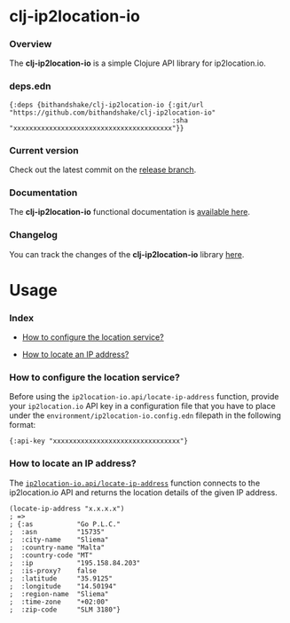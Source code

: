 
# clj-ip2location-io

### Overview

The <strong>clj-ip2location-io</strong> is a simple Clojure API library for ip2location.io.

### deps.edn

```
{:deps {bithandshake/clj-ip2location-io {:git/url "https://github.com/bithandshake/clj-ip2location-io"
                                         :sha     "xxxxxxxxxxxxxxxxxxxxxxxxxxxxxxxxxxxxxxxx"}}
```

### Current version

Check out the latest commit on the [release branch](https://github.com/bithandshake/clj-ip2location-io/tree/release).

### Documentation

The <strong>clj-ip2location-io</strong> functional documentation is [available here](documentation/COVER.md).

### Changelog

You can track the changes of the <strong>clj-ip2location-io</strong> library [here](CHANGES.md).

# Usage

### Index

- [How to configure the location service?](#how-to-configure-the-location-service)

- [How to locate an IP address?](#how-to-locate-an-ip-address)

### How to configure the location service?

Before using the `ip2location-io.api/locate-ip-address` function, provide your `ip2location.io`
API key in a configuration file that you have to place under the `environment/ip2location-io.config.edn`
filepath in the following format:

```
{:api-key "xxxxxxxxxxxxxxxxxxxxxxxxxxxxxxxx"}
```

### How to locate an IP address?

The [`ip2location-io.api/locate-ip-address`](documentation/clj/ip2location-io/API.md/#locate-ip-address)
function connects to the ip2location.io API and returns the location details of the given IP address.

```
(locate-ip-address "x.x.x.x")
; =>
; {:as           "Go P.L.C."
;  :asn          "15735"
;  :city-name    "Sliema"
;  :country-name "Malta"
;  :country-code "MT"
;  :ip           "195.158.84.203"
;  :is-proxy?    false
;  :latitude     "35.9125"
;  :longitude    "14.50194"
;  :region-name  "Sliema"
;  :time-zone    "+02:00"
;  :zip-code     "SLM 3180"}
```
